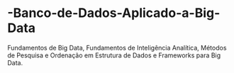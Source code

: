 # -Banco-de-Dados-Aplicado-a-Big-Data
 Fundamentos de Big Data, Fundamentos de Inteligência Analítica, Métodos de Pesquisa e Ordenação em Estrutura de Dados e Frameworks para Big Data. 
